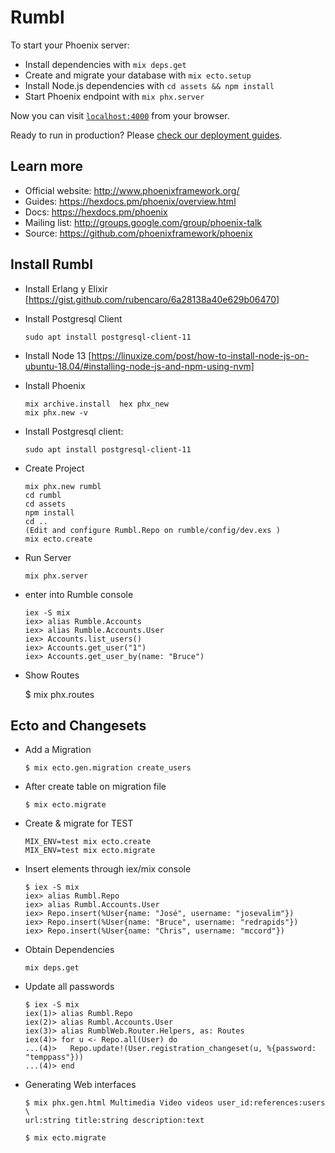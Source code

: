 # Rumbl

To start your Phoenix server:

  * Install dependencies with `mix deps.get`
  * Create and migrate your database with `mix ecto.setup`
  * Install Node.js dependencies with `cd assets && npm install`
  * Start Phoenix endpoint with `mix phx.server`

Now you can visit [`localhost:4000`](http://localhost:4000) from your browser.

Ready to run in production? Please [check our deployment guides](https://hexdocs.pm/phoenix/deployment.html).

## Learn more

  * Official website: http://www.phoenixframework.org/
  * Guides: https://hexdocs.pm/phoenix/overview.html
  * Docs: https://hexdocs.pm/phoenix
  * Mailing list: http://groups.google.com/group/phoenix-talk
  * Source: https://github.com/phoenixframework/phoenix

## Install Rumbl
* Install Erlang y Elixir [https://gist.github.com/rubencaro/6a28138a40e629b06470]
* Install Postgresql Client 

      sudo apt install postgresql-client-11
      
* Install Node 13 [https://linuxize.com/post/how-to-install-node-js-on-ubuntu-18.04/#installing-node-js-and-npm-using-nvm]

* Install Phoenix 

      mix archive.install  hex phx_new  
      mix phx.new -v
      
* Install Postgresql client: 
    
      sudo apt install postgresql-client-11
            
* Create Project

      mix phx.new rumbl
      cd rumbl
      cd assets
      npm install
      cd ..
      (Edit and configure Rumbl.Repo on rumble/config/dev.exs )
      mix ecto.create 
     
* Run Server

      mix phx.server

* enter into Rumble console 
 
      iex -S mix
      iex> alias Rumble.Accounts
      iex> alias Rumble.Accounts.User
      iex> Accounts.list_users()
      iex> Accounts.get_user("1")
      iex> Accounts.get_user_by(name: "Bruce")
      
* Show Routes

    $ mix phx.routes      
      
## Ecto and Changesets
      
* Add a Migration       

      $ mix ecto.gen.migration create_users
      
* After create table on migration file      
      
      $ mix ecto.migrate
      
* Create & migrate for TEST

      MIX_ENV=test mix ecto.create
      MIX_ENV=test mix ecto.migrate
      
* Insert elements through iex/mix console            

      $ iex -S mix 
      iex> alias Rumbl.Repo
      iex> alias Rumbl.Accounts.User
      iex> Repo.insert(%User{name: "José", username: "josevalim"}) 
      iex> Repo.insert(%User{name: "Bruce", username: "redrapids"}) 
      iex> Repo.insert(%User{name: "Chris", username: "mccord"}) 
      
* Obtain Dependencies

      mix deps.get      
      
* Update all passwords

      $ iex -S mix 
      iex(1)> alias Rumbl.Repo
      iex(2)> alias Rumbl.Accounts.User
      iex(3)> alias RumblWeb.Router.Helpers, as: Routes
      iex(4)> for u <- Repo.all(User) do                                           
      ...(4)>   Repo.update!(User.registration_changeset(u, %{password: "temppass"}))
      ...(4)> end
     
* Generating Web interfaces     
     
      $ mix phx.gen.html Multimedia Video videos user_id:references:users \
      url:string title:string description:text
       
      $ mix ecto.migrate